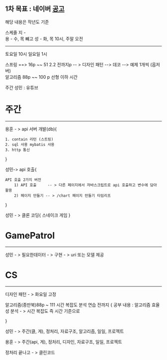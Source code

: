 

## 1차 목표 : 네이버  [공고](https://recruit.navercorp.com/micro/techopen/2022)

해당 내용은 작년도 기준 

스케줄 
지  -  
용  -   수, 목  뺴고
성  -   화, 목 10시, 주말 오전 

----------------------------------------------------------------------------------

토요일 10시 
일요일 1시

스프링 ==> 16p ~~ 51  2.2 전까지p  -- > 
디자인 패턴 --> 데코 --> 예제 1개씩 (옵저버)  
알고리즘 88p ~~ 100 p 선형 이하 시간

주간 성민 :  유튜브



# 주간
-----------------------------------------------------------------------------

용훈 - > api 서버 개발(db){

	1. contain 리턴 (스트링)
	2. sql 사용 mybatis 사용
	3. http 통신 
}

성민-> api 호출{

	API 호출 2가지 버전
		1) API 호출     -- > 다른 페이지에서 자바스크립트로 api 호출하고 변수에 담아 활용
		2) 페이지 만들기 -- > /chart 페이지 만들기 타임리프
}

성민 - > 클론 코딩{
	스네이크 게임
}

# GamePatrol
-----------------------------------------------------------------------
성민 - > 필요한데이터 - > 구현 - > uri 또는 모델 제공



# CS
-----------------------------------------------------------------

디자인 패턴 - > 화요일 고정

알고리즘(종만북)88p ~ 111 시간 복잡도 분석 연습 전까지
{
	공부 내용 : 알고리즘 효율성 분석 - > 시간 복잡도 즉 시간 기준으로

}



성민 - > 주간(클, 게), 정처리, 자료구조, 알고리즘, 일일, 프로젝트

용훈 - > 주간(api, 게), 정처리, 디자인, 자료구조, 일일, 프로젝트

정처리 끝나고 - > 클린코드




